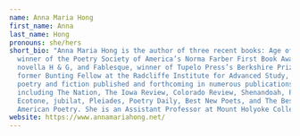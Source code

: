 ```yaml
---
name: Anna Maria Hong
first_name: Anna
last_name: Hong
pronouns: she/hers
short_bio: "Anna Maria Hong is the author of three recent books: Age of Glass,
  winner of the Poetry Society of America’s Norma Farber First Book Award, the
  novella H & G, and Fablesque, winner of Tupelo Press’s Berkshire Prize. A
  former Bunting Fellow at the Radcliffe Institute for Advanced Study, she has
  poetry and fiction published and forthcoming in numerous publications
  including The Nation, The Iowa Review, Colorado Review, Shenandoah, Plume,
  Ecotone, jubilat, Pleiades, Poetry Daily, Best New Poets, and The Best
  American Poetry. She is an Assistant Professor at Mount Holyoke College."
website: https://www.annamariahong.net/
---
```

